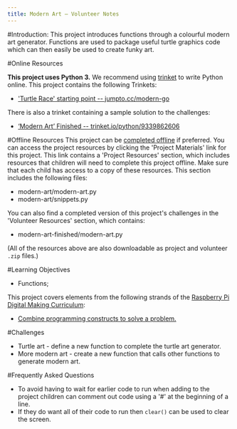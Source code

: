 ```yaml
---
title: Modern Art — Volunteer Notes
---
```


#Introduction:
This project introduces functions through a colourful modern art generator. Functions are used to package useful turtle graphics code which can then easily be used to create funky art. 

#Online Resources

__This project uses Python 3.__ We recommend using [trinket](https://trinket.io/) to write Python online. This project contains the following Trinkets:

+ ['Turtle Race' starting point -- jumpto.cc/modern-go](http://jumpto.cc/modern-go)

There is also a trinket containing a sample solution to the challenges:

+ [‘Modern Art’ Finished -- trinket.io/python/9339862606](https://trinket.io/python/9339862606)

#Offline Resources
This project can be [completed offline](https://www.codeclubprojects.org/en-GB/resources/python-working-offline/) if preferred. You can access the project resources by clicking the 'Project Materials' link for this project. This link contains a 'Project Resources' section, which includes resources that children will need to complete this project offline. Make sure that each child has access to a copy of these resources. This section includes the following files:

+ modern-art/modern-art.py
+ modern-art/snippets.py

You can also find a completed version of this project's challenges in the 'Volunteer Resources' section, which contains:

+ modern-art-finished/modern-art.py

(All of the resources above are also downloadable as project and volunteer `.zip` files.)

#Learning Objectives
+ Functions;

This project covers elements from the following strands of the [Raspberry Pi Digital Making Curriculum](http://rpf.io/curriculum):

+ [Combine programming constructs to solve a problem.](https://www.raspberrypi.org/curriculum/programming/builder)

#Challenges
+ Turtle art - define a new function to complete the turtle art generator.
+ More modern art - create a new function that calls other functions to generate modern art. 


#Frequently Asked Questions
+ To avoid having to wait for earlier code to run when adding to the project children can comment out code using a '#' at the beginning of a line. 
+ If they do want all of their code to run then `clear()` can be used to clear the screen.  

